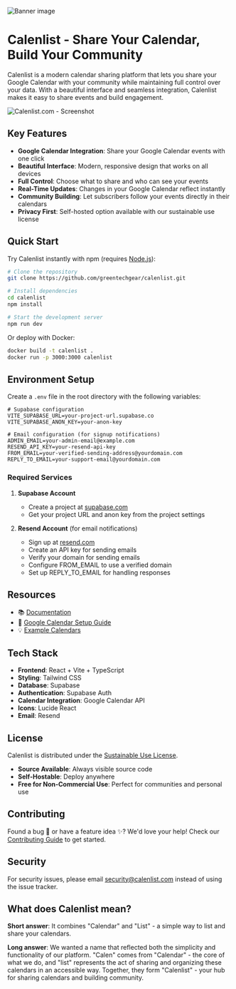 ![Banner image](https://images.unsplash.com/photo-1506784983877-45594efa4cbe?auto=format&fit=crop&w=1200&h=200&q=80)

# Calenlist - Share Your Calendar, Build Your Community

Calenlist is a modern calendar sharing platform that lets you share your Google Calendar with your community while maintaining full control over your data. With a beautiful interface and seamless integration, Calenlist makes it easy to share events and build engagement.

![Calenlist.com - Screenshot](https://images.unsplash.com/photo-1506784983877-45594efa4cbe?auto=format&fit=crop&w=1200&h=630&q=80)

## Key Features

- **Google Calendar Integration**: Share your Google Calendar events with one click
- **Beautiful Interface**: Modern, responsive design that works on all devices
- **Full Control**: Choose what to share and who can see your events
- **Real-Time Updates**: Changes in your Google Calendar reflect instantly
- **Community Building**: Let subscribers follow your events directly in their calendars
- **Privacy First**: Self-hosted option available with our sustainable use license

## Quick Start

Try Calenlist instantly with npm (requires [Node.js](https://nodejs.org/en/)):

```bash
# Clone the repository
git clone https://github.com/greentechgear/calenlist.git

# Install dependencies
cd calenlist
npm install

# Start the development server
npm run dev
```

Or deploy with Docker:

```bash
docker build -t calenlist .
docker run -p 3000:3000 calenlist
```

## Environment Setup

Create a `.env` file in the root directory with the following variables:

```env
# Supabase configuration
VITE_SUPABASE_URL=your-project-url.supabase.co
VITE_SUPABASE_ANON_KEY=your-anon-key

# Email configuration (for signup notifications)
ADMIN_EMAIL=your-admin-email@example.com
RESEND_API_KEY=your-resend-api-key
FROM_EMAIL=your-verified-sending-address@yourdomain.com
REPLY_TO_EMAIL=your-support-email@yourdomain.com
```

### Required Services

1. **Supabase Account**
   - Create a project at [supabase.com](https://supabase.com)
   - Get your project URL and anon key from the project settings

2. **Resend Account** (for email notifications)
   - Sign up at [resend.com](https://resend.com)
   - Create an API key for sending emails
   - Verify your domain for sending emails
   - Configure FROM_EMAIL to use a verified domain
   - Set up REPLY_TO_EMAIL for handling responses

## Resources

- 📚 [Documentation](https://github.com/greentechgear/calenlist/wiki)
- 🔧 [Google Calendar Setup Guide](docs/google-calendar-setup.md)
- 💡 [Example Calendars](https://calenlist.com/examples)

## Tech Stack

- **Frontend**: React + Vite + TypeScript
- **Styling**: Tailwind CSS
- **Database**: Supabase
- **Authentication**: Supabase Auth
- **Calendar Integration**: Google Calendar API
- **Icons**: Lucide React
- **Email**: Resend

## License

Calenlist is distributed under the [Sustainable Use License](LICENSE).

- **Source Available**: Always visible source code
- **Self-Hostable**: Deploy anywhere
- **Free for Non-Commercial Use**: Perfect for communities and personal use

## Contributing

Found a bug 🐛 or have a feature idea ✨? We'd love your help! Check our [Contributing Guide](CONTRIBUTING.md) to get started.

## Security

For security issues, please email security@calenlist.com instead of using the issue tracker.

## What does Calenlist mean?

**Short answer**: It combines "Calendar" and "List" - a simple way to list and share your calendars.

**Long answer**: We wanted a name that reflected both the simplicity and functionality of our platform. "Calen" comes from "Calendar" - the core of what we do, and "list" represents the act of sharing and organizing these calendars in an accessible way. Together, they form "Calenlist" - your hub for sharing calendars and building community.